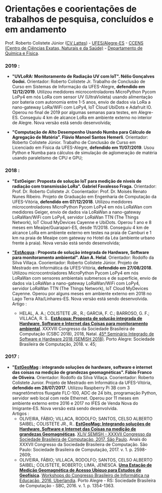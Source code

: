 # Orientações e coorientações de trabalhos de pesquisa, concluídos e em andamento

Prof. Roberto Colistete Júnior ([CV Lattes](http://lattes.cnpq.br/6503578618806955)) - [UFES/Alegre-ES](https://alegre.ufes.br/) - [CCENS (Centro de Ciências Exatas, Naturais e da Saúde)](https://alegre.ufes.br/ccens/direcao) - [Departamento de Química e Física](https://alegre.ufes.br/ccens/departamento-de-quimica-e-fisica).

### 2019 :

- **"UVLoRA: Monitoramento de Radiação UV com IoT". Nélio Gonçalves Godoi.** Orientador: Roberto Colistete Jr. Trabalho de Conclusão de Curso em Sistemas de Informação da UFES-Alegre, **defendido em 12/12/2019**. Utilizou medidores microcontroladores MicroPython Pycom LoPy4 em nós LoRa com sensor UV (UltraVioleta) usando alimentação por bateria com autonomia entre 1-5 anos, envio de dados via LoRa a nano-gateway LoRa/WiFi com LoPy4, IoT Cloud UbiDots e Adafruit IO. Operou no final de 2019 por algumas semanas para testes, em Alegre-ES. Conseguiu 4 km de alcance LoRa em ambiente externo no interior de Alegre. Nova versão está sendo desenvolvida;

- **"Computação de Alto Desempenho Usando Numba para Cálculo de Agregação de Matéria". Flávio Manoel Santos Hemerli**. Orientador: Roberto Colistete Júnior. Trabalho de Conclusão de Curso em Licenciado em Física da UFES-Alegre, **defendido em 11/07/2019**. Usou Python e Numba para cálculos de simulação de aglomeração de matéria usando paralelismo de CPU e GPU;

### 2018 :

- **"EstGeiger: Proposta de solução IoT para medição de níveis de radiação com transmissão LoRa". Gabriel Favalesso Fraga.** Orientador: Prof. Dr. Roberto Colistete Jr. Coorientador: Prof. Dr. Moisés Renato Nunes Ribeiro. Projeto de Graduação em Engenharia de Computação da UFES-Vitória, **defendido em 07/12/2018**. Utilizou medidores microcontroladores MicroPython Pycom LoPy4 em nós LoRaWan com medidores Geiger, envio de dados via LoRaWan a nano-gateway LoRaWan/WiFi com LoPy4, servidor LoRaWan TTN (The Things Network), IoT Cloud MyDevices Cayenne e UbiDots. Operou 1 ano e 8 meses em Meaípe/Guarapari-ES, desde 11/2018. Conseguiu 4 km de alcance LoRa em ambiente externo em testes na praia de Camburi e 1 km na praia de Meaípe com gateway no Hotel da Léa (ambiente urbano frente à praia). Nova versão está sendo desenvolvida;

- **["EstAcqua](https://informatica.ufes.br/pt-br/pos-graduacao/PPGI/detalhes-da-tese?id=12702) : Proposta de solução integrada de Hardware, Software para monitoramento ambiental". Alan A. Helal**. Orientador: Rodolfo da Silva Villaça. Coorientador: Roberto Colistete Júnior. Projeto de Mestrado em Informática da UFES-Vitória, **defendido em 27/08/2018**. Utilizou microcontroladores MicroPython Pycom LoPy4 em nós LoRaWan com sensores ambientais submersos e de superfície, envio de dados via LoRaWan a nano-gateway LoRaWan/WiFi com LoPy4, servidor LoRaWan TTN (The Things Network), IoT Cloud MyDevices Cayenne. Operou por alguns meses em ambiente externo em 2018 no Lago Terra Alta/Linhares-ES. Nova versão está sendo desenvolvida.  
Artigo :
  * HELAL, A. A.; COLISTETE JR., R.; GARCIA, F. C.; BARROSO, G. F.; VILLACA, R. S.. [**EstAcqua: Proposta de solução integrada de Hardware, Software e Internet das Coisas para monitoramento ambiental**](https://sol.sbc.org.br/index.php/semish/article/view/3432). XXXVIII Congresso da Sociedade Brasileira de Computação (CSBC 2018), 2018, Natal. [45º Seminário Integrado de Software e Hardware 2018 (SEMISH 2018)](https://sol.sbc.org.br/index.php/semish/issue/view/212). Porto Alegre: Sociedade Brasileira de Computação, 2018. v. 45;

### 2017 :

- **"[EstGeoMag](http://repositorio.ufes.br/jspui/handle/10/9848) : integrando soluções de hardware, software e internet das coisas na medição de grandezas geomagnéticas". Fábio Franco de Oliveira**. Orientador: 	Rodolfo da Silva Villaça. Coorientador: Roberto Colistete Junior. Projeto de Mestrado em Informática da UFES-Vitória, **defendido em 28/07/2017**. Utilizou Raspberry Pi 3B com 3 magnetômetros fluxgate FLC-100, ADC de 24 bits, programação Python, servidor web local com rede Ethernet. Operou por 11 meses em ambiente externo entre 2016 e 2017 no IFES de Venda Nova do Imigrante-ES. Nova versão está sendo desenvolvida.  
Artigos :
  * OLIVEIRA, FÁBIO; VILLACA, RODOLFO; SANTOS, CELSO ALBERTO SAIBEL; COLISTETE JR., R.. [**EstGeoMag: Integrando soluções de Hardware, Software e Internet das Coisas na medição de grandezas Geomagnéticas**](http://csbc2017.mackenzie.br/public/files/44-semish/5.pdf). [XLIV SEMISH - XXXVII Congresso da Sociedade Brasileira de Computação, 2017, São Paulo](http://csbc2017.mackenzie.br/anais/eventos/44-semish). Anais do XXXVII Congresso da Sociedade Brasileira de Computação. São Paulo: Sociedade Brasileira de Computação, 2017. v. 1. p. 2598-2609;
  * OLIVEIRA, FÁBIO; VILLACA, RODOLFO; SANTOS, CELSO ALBERTO SAIBEL; COLISTETE, ROBERTO; LIMA, JENESCA. [**Uma Estação de Medição Geomagnética de Acesso Ubíquo para Estudos de Geofísica**](https://www.br-ie.org/pub/index.php/wcbie/article/view/7061). [Workshops do Congresso Brasileiro de Informática na Educação, 2016, Uberlandia](https://www.br-ie.org/pub/index.php/wcbie/issue/view/157). Porto Alegre - RS: Sociedade Brasileira de Computação - SBC, 2016. v. 1. p. 1354-1363.






